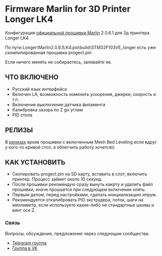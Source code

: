 # Firmware Marlin for 3D Printer Longer LK4

Конфигурация <a href="https://github.com/MarlinFirmware/Marlin">официальной прошивки  Marlin</a> 2.0.6.1 для 3д принтера Longer LK4

По пути Longer\Marlin2.0.6.1LK4\.pio\build\STM32F103VE_longer есть уже скомпилированная прошивка progect.pin

Если ничего менять не собираетесь, заливайте ее.

## ЧТО ВКЛЮЧЕНО
* Русский язык интерфейса
* Включен LA, возможность изменить ускорения, джерки, скорость и т.п.
* Включение выключение датчика филамента
* Калибровка зазора по Z gо углам
* PID стола

## РЕЛИЗЫ
В [релизах](https://github.com/Technarrus/Marlin_LongerLK4/releases/tag/Marlin) архив прошивки с включенным Mesh Bed Leveling если вдруг у кого-то кривой стол, а облегчить работу хочется))

## КАК УСТАНОВИТЬ
* Скопировать progect.pin на SD карту, вставить в слот, включить принтер. Процесс займет около 10 секунд. 
* После прошивки рекомендую сразу вынуть какрту и удалить файл прошивки, иначе прошьется при следующем включении опять.
* Первым делом, перед настройками, сделать инициализацию ипрум.
* Рекомендуется откалибровать PID экструдера, поток, шаги на миллиметр, если используете какие-либо не стандартные шкивы и винт оси Z.

### Связь
Вопросы, обсуждения, предложения через следующие сообщества:
* [Telegram группа](https://t.me/technarr)
* [Группа в VK](https://vk.com/technarrus)
